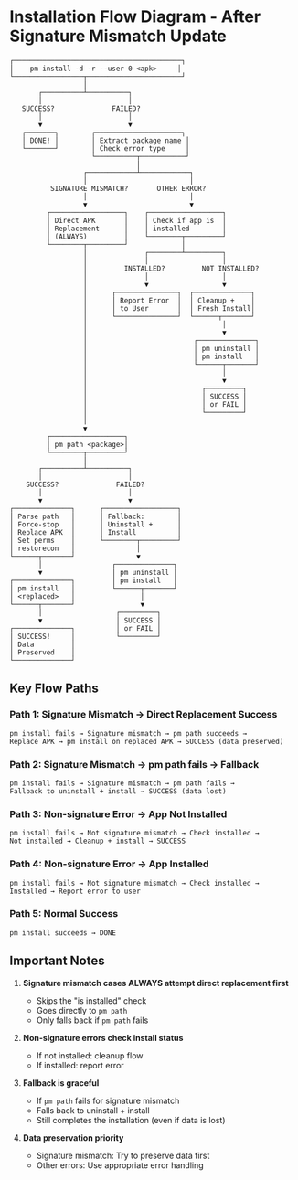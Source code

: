 # Installation Flow Diagram - After Signature Mismatch Update

```
┌─────────────────────────────────────────┐
│    pm install -d -r --user 0 <apk>     │
└─────────────────┬───────────────────────┘
                  │
       ┌──────────┴──────────┐
       │                     │
   SUCCESS?              FAILED?
       │                     │
       ▼                     ▼
   ┌───────┐        ┌─────────────────────┐
   │ DONE! │        │ Extract package name │
   └───────┘        │ Check error type     │
                    └──────────┬───────────┘
                               │
                  ┌────────────┴────────────┐
                  │                         │
          SIGNATURE MISMATCH?       OTHER ERROR?
                  │                         │
                  ▼                         ▼
         ┌──────────────────┐    ┌──────────────────┐
         │ Direct APK       │    │ Check if app is  │
         │ Replacement      │    │ installed        │
         │ (ALWAYS)         │    └────────┬─────────┘
         └────────┬─────────┘             │
                  │              ┌────────┴─────────┐
                  │              │                  │
                  │         INSTALLED?         NOT INSTALLED?
                  │              │                  │
                  │              ▼                  ▼
                  │      ┌───────────────┐  ┌──────────────┐
                  │      │ Report Error  │  │ Cleanup +    │
                  │      │ to User       │  │ Fresh Install│
                  │      └───────────────┘  └──────┬───────┘
                  │                                 │
                  │                                 ▼
                  │                          ┌──────────────┐
                  │                          │ pm uninstall │
                  │                          │ pm install   │
                  │                          └──────┬───────┘
                  │                                 │
                  │                                 ▼
                  │                            ┌─────────┐
                  │                            │ SUCCESS │
                  │                            │ or FAIL │
                  │                            └─────────┘
                  │
                  ▼
         ┌──────────────────┐
         │ pm path <package>│
         └────────┬─────────┘
                  │
       ┌──────────┴──────────┐
       │                     │
    SUCCESS?              FAILED?
       │                     │
       ▼                     ▼
┌──────────────┐      ┌──────────────────┐
│ Parse path   │      │ Fallback:        │
│ Force-stop   │      │ Uninstall +      │
│ Replace APK  │      │ Install          │
│ Set perms    │      └────────┬─────────┘
│ restorecon   │               │
└──────┬───────┘               ▼
       │                 ┌──────────────┐
       ▼                 │ pm uninstall │
┌──────────────┐         │ pm install   │
│ pm install   │         └──────┬───────┘
│ <replaced>   │                │
└──────┬───────┘                ▼
       │                  ┌─────────┐
       ▼                  │ SUCCESS │
┌──────────────┐          │ or FAIL │
│ SUCCESS!     │          └─────────┘
│ Data         │
│ Preserved    │
└──────────────┘
```

## Key Flow Paths

### Path 1: Signature Mismatch → Direct Replacement Success
```
pm install fails → Signature mismatch → pm path succeeds → 
Replace APK → pm install on replaced APK → SUCCESS (data preserved)
```

### Path 2: Signature Mismatch → pm path fails → Fallback
```
pm install fails → Signature mismatch → pm path fails → 
Fallback to uninstall + install → SUCCESS (data lost)
```

### Path 3: Non-signature Error → App Not Installed
```
pm install fails → Not signature mismatch → Check installed → 
Not installed → Cleanup + install → SUCCESS
```

### Path 4: Non-signature Error → App Installed
```
pm install fails → Not signature mismatch → Check installed → 
Installed → Report error to user
```

### Path 5: Normal Success
```
pm install succeeds → DONE
```

## Important Notes

1. **Signature mismatch cases ALWAYS attempt direct replacement first**
   - Skips the "is installed" check
   - Goes directly to `pm path`
   - Only falls back if `pm path` fails

2. **Non-signature errors check install status**
   - If not installed: cleanup flow
   - If installed: report error

3. **Fallback is graceful**
   - If `pm path` fails for signature mismatch
   - Falls back to uninstall + install
   - Still completes the installation (even if data is lost)

4. **Data preservation priority**
   - Signature mismatch: Try to preserve data first
   - Other errors: Use appropriate error handling
